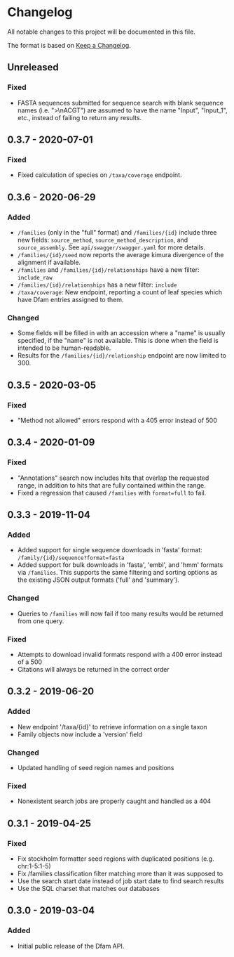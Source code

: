 # Changelog

All notable changes to this project will be documented in this file.

The format is based on [Keep a Changelog](https://keepachangelog.com/en/1.0.0/).

## Unreleased
### Fixed
- FASTA sequences submitted for sequence search with blank sequence names (i.e.
  ">\nACGT") are assumed to have the name "Input", "Input_1", etc., instead of
  failing to return any results.

## 0.3.7 - 2020-07-01
### Fixed
- Fixed calculation of species on `/taxa/coverage` endpoint.

## 0.3.6 - 2020-06-29
### Added
- `/families` (only in the "full" format) and `/families/{id}` include three new
  fields: `source_method`, `source_method_description`, and `source_assembly`.
  See `api/swagger/swagger.yaml` for more details.
- `/families/{id}/seed` now reports the average kimura divergence of the
  alignment if available.
- `/families` and `/families/{id}/relationships` have a new filter:
  `include_raw`
- `/families/{id}/relationships` has a new filter: `include`
- `/taxa/coverage`: New endpoint, reporting a count of leaf species which
  have Dfam entries assigned to them.
### Changed
- Some fields will be filled in with an accession where a "name" is usually
  specified, if the "name" is not available. This is done when the field is
  intended to be human-readable.
- Results for the `/families/{id}/relationship` endpoint are now limited to 300.

## 0.3.5 - 2020-03-05
### Fixed
- "Method not allowed" errors respond with a 405 error instead of 500

## 0.3.4 - 2020-01-09
### Fixed
- "Annotations" search now includes hits that overlap the requested range,
  in addition to hits that are fully contained within the range.
- Fixed a regression that caused `/families` with `format=full` to fail.

## 0.3.3 - 2019-11-04
### Added
- Added support for single sequence downloads in 'fasta' format:
  `/family/{id}/sequence?format=fasta`
- Added support for bulk downloads in 'fasta', 'embl', and 'hmm' formats
  via `/families`. This supports the same filtering and sorting options
  as the existing JSON output formats ('full' and 'summary').
### Changed
- Queries to `/families` will now fail if too many results would be returned from one query.
### Fixed
- Attempts to download invalid formats respond with a 400 error instead of a 500
- Citations will always be returned in the correct order

## 0.3.2 - 2019-06-20
### Added
- New endpoint '/taxa/{id}' to retrieve information on a single taxon
- Family objects now include a 'version' field
### Changed
- Updated handling of seed region names and positions
### Fixed
- Nonexistent search jobs are properly caught and handled as a 404

## 0.3.1 - 2019-04-25
### Fixed
- Fix stockholm formatter seed regions with duplicated positions (e.g. chr:1-5:1-5)
- Fix /families classification filter matching more than it was supposed to
- Use the search start date instead of job start date to find search results
- Use the SQL charset that matches our databases

## 0.3.0 - 2019-03-04
### Added
- Initial public release of the Dfam API.

